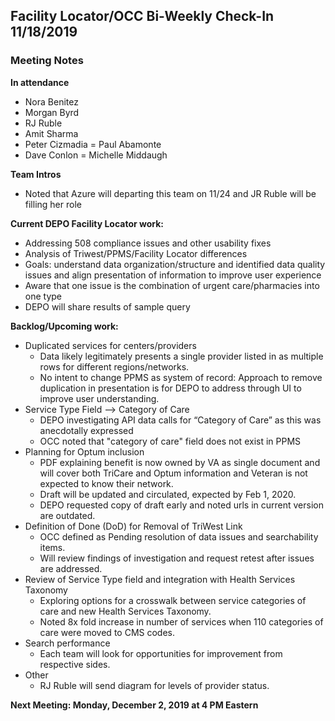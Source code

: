 ## Facility Locator/OCC Bi-Weekly Check-In 11/18/2019
### Meeting Notes

**In attendance**

- Nora Benitez
- Morgan Byrd
- RJ Ruble
- Amit Sharma
- Peter Cizmadia
= Paul Abamonte
- Dave Conlon
= Michelle Middaugh

**Team Intros**
- Noted that Azure will departing this team on 11/24 and JR Ruble will be filling her role

**Current DEPO Facility Locator work:**
- Addressing 508 compliance issues and other usability fixes
- Analysis of Triwest/PPMS/Facility Locator differences
- Goals: understand data organization/structure and identified data quality issues and align presentation of information to improve user experience
- Aware that one issue is the combination of urgent care/pharmacies into one type
- DEPO will share results of sample query

**Backlog/Upcoming work:**
- Duplicated services for centers/providers
  - Data likely legitimately presents a single provider listed in as multiple rows for different regions/networks.
  - No intent to change PPMS as system of record: Approach to remove duplication in presentation is for DEPO to  address through UI to improve user understanding. 
- Service Type Field –> Category of Care 
  - DEPO investigating API data calls for “Category of Care” as this was anecdotally expressed
  - OCC noted that "category of care" field does not exist in PPMS
- Planning for Optum inclusion
  - PDF explaining benefit is now owned by VA as single document and will cover both TriCare and Optum information and Veteran is not expected to know their network. 
  - Draft will be updated and circulated, expected by Feb 1, 2020.
  - DEPO requested copy of draft early and noted urls in current version are outdated. 
- Definition of Done (DoD) for Removal of TriWest Link
  - OCC defined as Pending resolution of data issues and searchability items.
  - Will review findings of investigation and request retest after issues are addressed.
- Review of Service Type field and integration with Health Services Taxonomy 
  - Exploring options for a crosswalk between service categories of care and new Health Services Taxonomy.
  - Noted 8x fold increase in number of services when 110 categories of care were moved to CMS codes.
- Search performance
  - Each team will look for opportunities for improvement from respective sides.
- Other
  - RJ Ruble will send diagram for levels of provider status.
  
**Next Meeting: Monday, December 2, 2019 at 4 PM Eastern**
